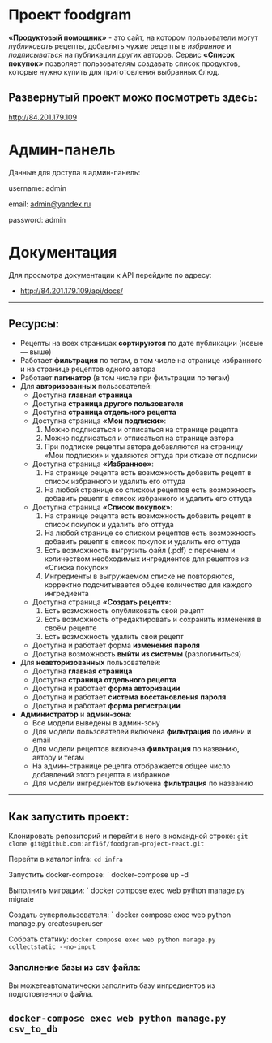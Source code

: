 
# Проект foodgram

**«Продуктовый помощник»** - это сайт, на котором пользователи могут _публиковать_ рецепты, добавлять чужие рецепты в _избранное_ и _подписываться_ на публикации других авторов. Сервис **«Список покупок»** позволяет пользователям создавать список продуктов, которые нужно купить для приготовления выбранных блюд.
 
## Развернутый проект можо посмотреть здесь:

http://84.201.179.109

# Админ-панель

Данные для доступа в админ-панель:

username: admin

email: admin@yandex.ru

password: admin

# Документация

Для просмотра документации к API перейдите по адресу:
- http://84.201.179.109/api/docs/

-------------
## Ресурсы:

- Рецепты на всех страницах **сортируются** по дате публикации (новые — выше)
- Работает **фильтрация** по тегам, в том числе на странице избранного и на странице рецептов одного автора
- Работает **пагинатор** (в том числе при фильтрации по тегам)
- Для **авторизованных** пользователей:
  * Доступна **главная страница**
  * Доступна **страница другого пользователя**
  * Доступна **страница отдельного рецепта**
  * Доступна страница **«Мои подписки»**:
    1. Можно подписаться и отписаться на странице рецепта
    2. Можно подписаться и отписаться на странице автора
    3. При подписке рецепты автора добавляются на страницу «Мои подписки» и удаляются оттуда при отказе от подписки
  * Доступна страница **«Избранное»**:
    1. На странице рецепта есть возможность добавить рецепт в список избранного и удалить его оттуда
    2. На любой странице со списком рецептов есть возможность добавить рецепт в список избранного и удалить его оттуда
  * Доступна страница **«Список покупок»**:
    1. На странице рецепта есть возможность добавить рецепт в список покупок и удалить его оттуда
    2. На любой странице со списком рецептов есть возможность добавить рецепт в список покупок и удалить его оттуда
    3. Есть возможность выгрузить файл (.pdf) с перечнем и количеством необходимых ингредиентов для рецептов из «Списка покупок»
    4. Ингредиенты в выгружаемом списке не повторяются, корректно подсчитывается общее количество для каждого ингредиента
  * Доступна страница **«Создать рецепт»**:
    1. Есть возможность опубликовать свой рецепт
    2. Есть возможность отредактировать и сохранить изменения в своём рецепте
    3. Есть возможность удалить свой рецепт
  * Доступна и работает форма **изменения пароля**
  * Доступна возможность **выйти из системы** (разлогиниться)
- Для **неавторизованных** пользователей:
  * Доступна **главная страница**
  * Доступна **страница отдельного рецепта**
  * Доступна и работает **форма авторизации**
  * Доступна и работает **система восстановления пароля**
  * Доступна и работает **форма регистрации**
- **Администратор** и **админ-зона**:
  * Все модели выведены в админ-зону
  * Для модели пользователей включена **фильтрация** по имени и email
  * Для модели рецептов включена **фильтрация** по названию, автору и тегам
  * На админ-странице рецепта отображается общее число добавлений этого рецепта в избранное
  * Для модели ингредиентов включена **фильтрация** по названию

-------------

## Как запустить проект:

Клонировать репозиторий и перейти в него в командной строке:
`
git clone git@github.com:anf16f/foodgram-project-react.git
`

Перейти в каталог infra:
`
cd infra
`

Запустить docker-compose:
`
docker-compose up -d


Выполнить миграции:
`
docker compose exec web python manage.py migrate


Создать суперпользователя:
`
docker compose exec web python manage.py createsuperuser

Собрать статику:
`
docker compose exec web python manage.py collectstatic --no-input
`

### Заполнение базы из csv файла:

Вы можетеавтоматически заполнить базу ингредиентов из подготовленного файла. 

`
docker-compose exec web python manage.py csv_to_db
`
------------   
